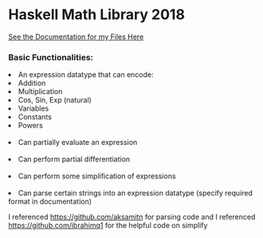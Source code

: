 <h1>Haskell Math Library 2018</h1>
 <a href="http://ugweb.cas.mcmaster.ca/~siddik1/docs" target="_blank">See the Documentation for my Files Here</a>

<h3>Basic Functionalities:</h3>
	<li> An expression datatype that can encode:</li>
			<li>Addition</li>
			<li>Multiplication</li>
			<li>Cos, Sin, Exp (natural)</li>
			<li>Variables</li>
			<li>Constants</li>
      <li>Powers</li>
			</br>
	 <li>Can partially evaluate an expression</li>
	 </br><li>Can perform partial differentiation</li>
	 </br><li>Can perform some simplification of expressions</li>
	 </br><li>Can parse certain strings into an expression datatype (specify required format in documentation)</li>


 I referenced https://github.com/aksamitn for parsing code
 and
 I referenced https://github.com/ibrahimq1 for the helpful code on simplify
